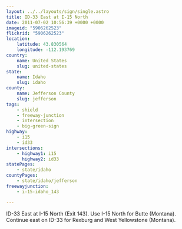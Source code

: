 ```yaml
---
layout: ../../layouts/sign/single.astro
title: ID-33 East at I-15 North
date: 2011-07-02 10:56:39 +0000 +0000
imageid: "5906262523"
flickrid: "5906262523"
location:
    latitude: 43.830564
    longitude: -112.193769
country:
    name: United States
    slug: united-states
state:
    name: Idaho
    slug: idaho
county:
    name: Jefferson County
    slug: jefferson
tags:
    - shield
    - freeway-junction
    - intersection
    - big-green-sign
highway:
    - i15
    - id33
intersections:
    - highway1: i15
      highway2: id33
statePages:
    - state/idaho
countyPages:
    - state/idaho/jefferson
freewayjunction:
    - i-15-idaho_143

---
```

ID-33 East at I-15 North (Exit 143).  Use I-15 North for Butte (Montana).  Continue east on ID-33 for Rexburg and West Yellowstone (Montana).